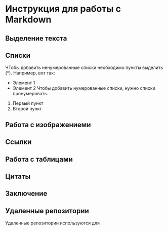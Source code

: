 # Инструкция для работы с Markdown

## Выделение текста

## Списки

ЧТобы добавить ненумерованные списки необходимо пункты выделить (*). Например, вот так:
* Элемент 1
* Элемент 2
Чтобы добавить нумерованные списки, нужно списки пронумеровать.
1. Первый пункт
2. Второй пункт

## Работа с изображениеми

## Ссылки

## Работа с таблицами

## Цитаты

## Заключение

## Удаленные репозитории

Удаленные репозитории используются для
